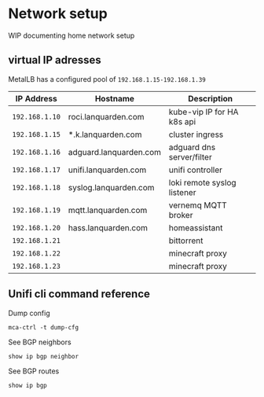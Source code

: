 # Network setup

WIP documenting home network setup

## virtual IP adresses

MetalLB has a configured pool of `192.168.1.15-192.168.1.39`

| IP Address   | Hostname               | Description                 |
|--------------|------------------------|-----------------------------|
|`192.168.1.10`| roci.lanquarden.com    | kube-vip IP for HA k8s api  |
|`192.168.1.15`| \*.k.lanquarden.com    | cluster ingress             |
|`192.168.1.16`| adguard.lanquarden.com | adguard dns server/filter   |
|`192.168.1.17`| unifi.lanquarden.com   | unifi controller            |
|`192.168.1.18`| syslog.lanquarden.com  | loki remote syslog listener |
|`192.168.1.19`| mqtt.lanquarden.com    | vernemq MQTT broker         |
|`192.168.1.20`| hass.lanquarden.com    | homeassistant               |
|`192.168.1.21`|                        | bittorrent                  |
|`192.168.1.22`|                        | minecraft proxy             |
|`192.168.1.23`|                        | minecraft proxy             |

## Unifi cli command reference

Dump config

```console
mca-ctrl -t dump-cfg
```

See BGP neighbors

```console
show ip bgp neighbor
```

See BGP routes

```console
show ip bgp
```
